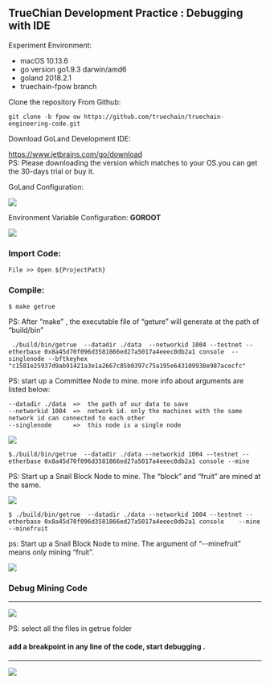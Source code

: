 ## TrueChian Development Practice : Debugging with IDE

Experiment Environment:  
*	macOS 10.13.6  
*	go version go1.9.3 darwin/amd6  
*	goland 2018.2.1  
*	truechain-fpow branch  

Clone the repository From Github:  
```
git clone -b fpow ow https://github.com/truechain/truechain-engineering-code.git 

```

Download GoLand Development IDE:

https://www.jetbrains.com/go/download  
PS: Please downloading the version which matches to your OS.you can get the 30-days trial or buy it.

GoLand Configuration:  

![](../images/debugwithide001.jpg)

Environment Variable Configuration: **GOROOT**

![](../images/debugwithide002.jpg)

### Import Code:

```
File >> Open ${ProjectPath}
```

### Compile:
```
$ make getrue 
```

PS: After “make” , the executable file of “geture” will generate at the path of “build/bin”

```
 ./build/bin/getrue  --datadir ./data  --networkid 1004 --testnet --etherbase 0x8a45d70f096d3581866ed27a5017a4eeec0db2a1 console  --singlenode --bftkeyhex "c1581e25937d9ab91421a3e1a2667c85b0397c75a195e643109938e987acecfc"
```

PS: start up a Committee Node to mine. more info about arguments are listed below:
```
--datadir ./data  =>  the path of our data to save
--networkid 1004  =>  network id. only the machines with the same network id can connected to each other
--singlenode      =>  this node is a single node

```

![](../images/debugwithide003.png)

```
$./build/bin/getrue  --datadir ./data --networkid 1004 --testnet --etherbase 0x8a45d70f096d3581866ed27a5017a4eeec0db2a1 console --mine  
```

PS:  Start up a Snail Block Node to mine. The “block” and “fruit” are mined at the same.

![](../images/debugwithide004.png)  

```
$ ./build/bin/getrue  --datadir ./data --networkid 1004 --testnet --etherbase 0x8a45d70f096d3581866ed27a5017a4eeec0db2a1 console    --mine  --minefruit
```

ps: Start up a Snail Block Node to mine. The argument of “--minefruit” means only mining “fruit”.

![](../images/debugwithide005.png)


### Debug Mining Code
----
![](../images/debugwithide006.jpg)  

PS: select all the files in getrue folder  

#### add a breakpoint in any line of the code, start debugging .
----
![](../images/debugwithide007.jpg)  







